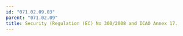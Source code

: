 ```yaml
---
id: "071.02.09.03"
parent: "071.02.09"
title: Security (Regulation (EC) No 300/2008 and ICAO Annex 17.
---
```

